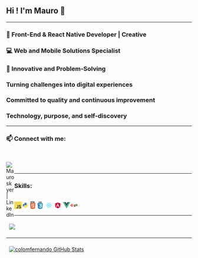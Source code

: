 ## Hi ! I'm Mauro  👋

---

### 🌟 Front-End & React Native Developer | Creative
### 💻 Web and Mobile Solutions Specialist
### 🔧 Innovative and Problem-Solving
### Turning challenges into digital experiences
### Committed to quality and continuous improvement
### Technology, purpose, and self-discovery

---

### 📫 Connect with me:

<br>

[<img align="left" alt="Mauroskyer | LinkedIn" width="22px" src="https://github.com/TheDudeThatCode/TheDudeThatCode/blob/master/Assets/Linkedin.svg" />][linkedin]

<br>

---

### Skills:

<br>
<code><img height="20" alt="javascript" src="https://raw.githubusercontent.com/github/explore/80688e429a7d4ef2fca1e82350fe8e3517d3494d/topics/javascript/javascript.png"></code><code><img height="20" alt="python" src="https://raw.githubusercontent.com/github/explore/80688e429a7d4ef2fca1e82350fe8e3517d3494d/topics/python/python.png"></code><code><img height="20" alt="html" src="https://raw.githubusercontent.com/github/explore/80688e429a7d4ef2fca1e82350fe8e3517d3494d/topics/html/html.png"></code><code><img height="20" alt="css" src="https://raw.githubusercontent.com/github/explore/5c058a388828bb5fde0bcafd4bc867b5bb3f26f3/topics/css/css.png"></code>
<code><img height="20" alt="react" src="https://raw.githubusercontent.com/github/explore/80688e429a7d4ef2fca1e82350fe8e3517d3494d/topics/react/react.png"></code> <code><img height="20" alt="angular" src="https://raw.githubusercontent.com/github/explore/80688e429a7d4ef2fca1e82350fe8e3517d3494d/topics/angular/angular.png"></code> <code><img height="20" alt="vue" src="https://raw.githubusercontent.com/github/explore/80688e429a7d4ef2fca1e82350fe8e3517d3494d/topics/vue/vue.png"></code><code><img height="20" alt="git" src="https://raw.githubusercontent.com/github/explore/80688e429a7d4ef2fca1e82350fe8e3517d3494d/topics/git/git.png"></code>
<br>


---
<a href="https://github.com/Mauroskyer">
  <img align="center" style="margin:0.5rem" src="https://github-readme-stats.vercel.app/api/top-langs/?username=Mauroskyer&hide=html,css&theme=dark&show_icons=true" />
</a>

---

<a href="https://github.com/Mauroskyer">
  <img align="center" style="margin:0.5rem" src="https://github-readme-stats.vercel.app/api?username=Mauroskyer&show_icons=true&line_height=27&count_private=true&theme=dark&show_icons=true" alt="colomfernando GitHub Stats" />
</a>



[linkedin]: https://www.linkedin.com/in/mauro-arteaga-754543241/


